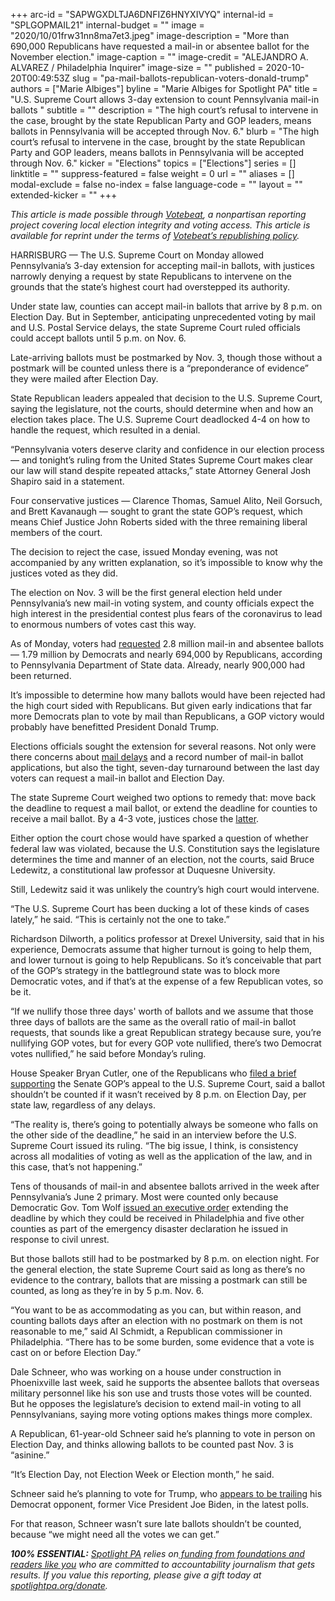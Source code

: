 +++
arc-id = "SAPWGXDLTJA6DNFIZ6HNYXIVYQ"
internal-id = "SPLGOPMAIL21"
internal-budget = ""
image = "2020/10/01frw31nn8ma7et3.jpeg"
image-description = "More than 690,000 Republicans have requested a mail-in or absentee ballot for the November election."
image-caption = ""
image-credit = "ALEJANDRO A. ALVAREZ / Philadelphia Inquirer"
image-size = ""
published = 2020-10-20T00:49:53Z
slug = "pa-mail-ballots-republican-voters-donald-trump"
authors = ["Marie Albiges"]
byline = "Marie Albiges for Spotlight PA"
title = "U.S. Supreme Court allows 3-day extension to count Pennsylvania mail-in ballots "
subtitle = ""
description = "The high court’s refusal to intervene in the case, brought by the state Republican Party and GOP leaders, means ballots in Pennsylvania will be accepted through Nov. 6."
blurb = "The high court’s refusal to intervene in the case, brought by the state Republican Party and GOP leaders, means ballots in Pennsylvania will be accepted through Nov. 6."
kicker = "Elections"
topics = ["Elections"]
series = []
linktitle = ""
suppress-featured = false
weight = 0
url = ""
aliases = []
modal-exclude = false
no-index = false
language-code = ""
layout = ""
extended-kicker = ""
+++

<i>This article is made possible through </i><a href="http://votebeat.org/"><i>Votebeat</i></a><i>, a nonpartisan reporting project covering local election integrity and voting access. This article is available for reprint under the terms of </i><a href="https://www.votebeat.org/pages/republishing" target=_blank><i>Votebeat’s republishing policy</i></a><i>.</i>

HARRISBURG — The U.S. Supreme Court on Monday allowed Pennsylvania’s 3-day extension for accepting mail-in ballots, with justices narrowly denying a request by state Republicans to intervene on the grounds that the state’s highest court had overstepped its authority.

Under state law, counties can accept mail-in ballots that arrive by 8 p.m. on Election Day. But in September, anticipating unprecedented voting by mail and U.S. Postal Service delays, the state Supreme Court ruled officials could accept ballots until 5 p.m. on Nov. 6.

Late-arriving ballots must be postmarked by Nov. 3, though those without a postmark will be counted unless there is a “preponderance of evidence” they were mailed after Election Day.

State Republican leaders appealed that decision to the U.S. Supreme Court, saying the legislature, not the courts, should determine when and how an election takes place. The U.S. Supreme Court deadlocked 4-4 on how to handle the request, which resulted in a denial.

“Pennsylvania voters deserve clarity and confidence in our election process — and tonight’s ruling from the United States Supreme Court makes clear our law will stand despite repeated attacks,” state Attorney General Josh Shapiro said in a statement.

Four conservative justices — Clarence Thomas, Samuel Alito, Neil Gorsuch, and Brett Kavanaugh — sought to grant the state GOP’s request, which means Chief Justice John Roberts sided with the three remaining liberal members of the court.

<script src="https://lesspage.com/embed.js" async></script><div data-spl-embed-version="1" data-spl-src="https://lesspage.com/embeds/newsletter/"></div>

The decision to reject the case, issued Monday evening, was not accompanied by any written explanation, so it’s impossible to know why the justices voted as they did.

The election on Nov. 3 will be the first general election held under Pennsylvania’s new mail-in voting system, and county officials expect the high interest in the presidential contest plus fears of the coronavirus to lead to enormous numbers of votes cast this way.

As of Monday, voters had <a href="https://electproject.github.io/Early-Vote-2020G/PA.html">requested</a> 2.8 million mail-in and absentee ballots — 1.79 million by Democrats and nearly 694,000 by Republicans, according to Pennsylvania Department of State data. Already, nearly 900,000 had been returned.

It’s impossible to determine how many ballots would have been rejected had the high court sided with Republicans. But given early indications that far more Democrats plan to vote by mail than Republicans, a GOP victory would probably have benefitted President Donald Trump.

Elections officials sought the extension for several reasons. Not only were there concerns about <a href="https://www.mcall.com/news/pennsylvania/mc-nws-pa-casey-postal-workes-lehigh-valley-mail-delays-20201006-fbbxzcw6uvd3nnrdyz2qin732e-story.html">mail delays</a> and a record number of mail-in ballot applications, but also the tight, seven-day turnaround between the last day voters can request a mail-in ballot and Election Day.

The state Supreme Court weighed two options to remedy that: move back the deadline to request a mail ballot, or extend the deadline for counties to receive a mail ballot. By a 4-3 vote, justices chose the <a href="https://aclupa.org/sites/default/files/field_documents/majority_opinion_-_justice_baer.pdf">latter</a>.

Either option the court chose would have sparked a question of whether federal law was violated, because the U.S. Constitution says the legislature determines the time and manner of an election, not the courts, said Bruce Ledewitz, a constitutional law professor at Duquesne University.

Still, Ledewitz said it was unlikely the country’s high court would intervene.

“The U.S. Supreme Court has been ducking a lot of these kinds of cases lately,” he said. “This is certainly not the one to take.”

Richardson Dilworth, a politics professor at Drexel University, said that in his experience, Democrats assume that higher turnout is going to help them, and lower turnout is going to help Republicans. So it’s conceivable that part of the GOP’s strategy in the battleground state was to block more Democratic votes, and if that’s at the expense of a few Republican votes, so be it.

“If we nullify those three days' worth of ballots and we assume that those three days of ballots are the same as the overall ratio of mail-in ballot requests, that sounds like a great Republican strategy because sure, you’re nullifying GOP votes, but for every GOP vote nullified, there’s two Democrat votes nullified,” he said before Monday’s ruling.

House Speaker Bryan Cutler, one of the Republicans who <a href="http://web.archive.org/web/20201221081551/http://www.pacourts.us/assets/files/page-1305/file-10241.pdf">filed a brief supporting</a> the Senate GOP’s appeal to the U.S. Supreme Court, said a ballot shouldn’t be counted if it wasn’t received by 8 p.m. on Election Day, per state law, regardless of any delays.

“The reality is, there’s going to potentially always be someone who falls on the other side of the deadline,” he said in an interview before the U.S. Supreme Court issued its ruling. “The big issue, I think, is consistency across all modalities of voting as well as the application of the law, and in this case, that’s not happening.”

Tens of thousands of mail-in and absentee ballots arrived in the week after Pennsylvania’s June 2 primary. Most were counted only because Democratic Gov. Tom Wolf <a href="https://www.governor.pa.gov/newsroom/gov-wolf-signs-executive-order-extending-mail-ballot-deadline-in-six-counties-to-june-9/">issued an executive order</a> extending the deadline by which they could be received in Philadelphia and five other counties as part of the emergency disaster declaration he issued in response to civil unrest.

But those ballots still had to be postmarked by 8 p.m. on election night. For the general election, the state Supreme Court said as long as there’s no evidence to the contrary, ballots that are missing a postmark can still be counted, as long as they’re in by 5 p.m. Nov. 6.

“You want to be as accommodating as you can, but within reason, and counting ballots days after an election with no postmark on them is not reasonable to me,” said Al Schmidt, a Republican commissioner in Philadelphia. “There has to be some burden, some evidence that a vote is cast on or before Election Day.”

<script src="https://lesspage.com/embed.js" async></script><div data-spl-embed-version="1" data-spl-src="https://lesspage.com/embeds/donate/?teaser_text=Spotlight%20PA%20provides%20essential%2C%20public-service%20journalism%20thanks%20to%20readers%20like%20you.%20Help%20us%20continue%20that%20coverage."></div>

Dale Schneer, who was working on a house under construction in Phoenixville last week, said he supports the absentee ballots that overseas military personnel like his son use and trusts those votes will be counted. But he opposes the legislature’s decision to extend mail-in voting to all Pennsylvanians, saying more voting options makes things more complex.

A Republican, 61-year-old Schneer said he’s planning to vote in person on Election Day, and thinks allowing ballots to be counted past Nov. 3 is “asinine.”

“It’s Election Day, not Election Week or Election month,” he said.

Schneer said he’s planning to vote for Trump, who <a href="https://projects.fivethirtyeight.com/polls/pennsylvania/">appears to be trailing</a> his Democrat opponent, former Vice President Joe Biden, in the latest polls.

For that reason, Schneer wasn’t sure late ballots shouldn’t be counted, because “we might need all the votes we can get.”

<i><b>100% ESSENTIAL:</b></i><i> </i><a href="https://lesspage.com/"><i>Spotlight PA</i></a><i> relies on</i><a href="https://lesspage.com/support"><i> funding from foundations and readers like you</i></a><i> who are committed to accountability journalism that gets results. If you value this reporting, please give a gift today at </i><a href="http://spotlightpa.org/donate"><i>spotlightpa.org/donate</i></a><i>.</i>
